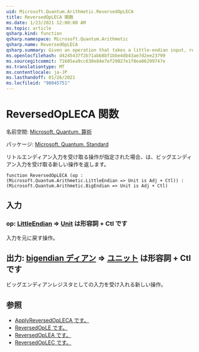 ```yaml
---
uid: Microsoft.Quantum.Arithmetic.ReversedOpLECA
title: ReversedOpLECA 関数
ms.date: 1/23/2021 12:00:00 AM
ms.topic: article
qsharp.kind: function
qsharp.namespace: Microsoft.Quantum.Arithmetic
qsharp.name: ReversedOpLECA
qsharp.summary: Given an operation that takes a little-endian input, returns a new operation that takes a big-endian input.
ms.openlocfilehash: d4245437f2b71abb8bf1bbe4db43ae7d2ee23799
ms.sourcegitcommit: 71605ea9cc630e84e7ef29027e1f0ea06299747e
ms.translationtype: MT
ms.contentlocale: ja-JP
ms.lasthandoff: 01/26/2021
ms.locfileid: "98845751"
---
```

# <a name="reversedopleca-function"></a>ReversedOpLECA 関数

名前空間: [Microsoft. Quantum. 算術](xref:Microsoft.Quantum.Arithmetic)

パッケージ: [Microsoft. Quantum. Standard](https://nuget.org/packages/Microsoft.Quantum.Standard)


リトルエンディアン入力を受け取る操作が指定された場合、は、ビッグエンディアン入力を受け取る新しい操作を返します。

```qsharp
function ReversedOpLECA (op : (Microsoft.Quantum.Arithmetic.LittleEndian => Unit is Adj + Ctl)) : (Microsoft.Quantum.Arithmetic.BigEndian => Unit is Adj + Ctl)
```


## <a name="input"></a>入力

### <a name="op--littleendian--unit--is-adj--ctl"></a>op: [LittleEndian](xref:Microsoft.Quantum.Arithmetic.LittleEndian) => [Unit](xref:microsoft.quantum.lang-ref.unit)  は形容詞 + Ctl です

入力を元に戻す操作。



## <a name="output--bigendian--unit--is-adj--ctl"></a>出力: [bigendian ディアン](xref:Microsoft.Quantum.Arithmetic.BigEndian) => [ユニット](xref:microsoft.quantum.lang-ref.unit)  は形容詞 + Ctl です

ビッグエンディアンレジスタとしての入力を受け入れる新しい操作。

## <a name="see-also"></a>参照

- [ApplyReversedOpLECA です。](xref:Microsoft.Quantum.Arithmetic.ApplyReversedOpLECA)
- [ReversedOpLE です。](xref:Microsoft.Quantum.Arithmetic.ReversedOpLE)
- [ReversedOpLEA です。](xref:Microsoft.Quantum.Arithmetic.ReversedOpLEA)
- [ReversedOpLEC です。](xref:Microsoft.Quantum.Arithmetic.ReversedOpLEC)
